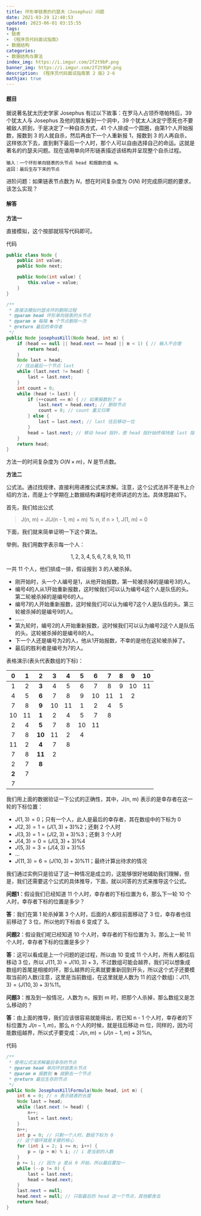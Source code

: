 ```yaml
---
title: 环形单链表的约瑟夫（Josephus）问题
date: 2021-03-29 12:48:53
updated: 2023-06-01 03:15:55
tags:
- 链表
- 《程序员代码面试指南》
- 数据结构
categories:
- 数据结构与算法
index_img: https://i.imgur.com/2f2t9bP.png
banner_img: https://i.imgur.com/2f2t9bP.png
description: 《程序员代码面试指南第 2 版》2-6
mathjax: true
---
```


#### 题目

据说著名犹太历史学家 Josephus 有过以下故事：在罗马人占领乔塔帕特后，39 个犹太人与 Josephus 及他的朋友躲到一个洞中，39 个犹太人决定宁愿死也不要被敌人抓到，于是决定了一种自杀方式，41 个人排成一个圆圈，由第1个人开始报数，报数到 3 的人就自杀，然后再由下一个人重新报 1，报数到 3 的人再自杀，这样依次下去，直到剩下最后一个人时，那个人可以自由选择自己的命运。这就是著名的约瑟夫问题。现在请用单向环形链表描述该结构并呈现整个自杀过程。

    输入：一个环形单向链表的头节点 head 和报数的值 m。
    返回：最后生存下来的节点

进阶问题：如果链表节点数为 $N$，想在时间复杂度为 $O(N)$ 时完成原问题的要求，该怎么实现？

#### 解答

**方法一**

直接模拟，这个按部就班写代码即可。

代码

```java
public class Node {
    public int value;
    public Node next;

    public Node(int value) {
        this.value = value;
    }
}
```

```java
/**
 * 直接法模拟约瑟夫环的删除过程
 * @param head 环形单向链表的头节点
 * @param m 每隔 m 个节点删除一次
 * @return 最后的幸存者
 */
public Node josephusKill(Node head, int m) {
    if (head == null || head.next == head || m < 1) { // 输入不合理
        return head;
    }
    Node last = head;
    // 找出最后一个节点 last
    while (last.next != head) {
        last = last.next;
    }
    int count = 0;
    while (head != last) {
        if (++count == m) { // 如果报数到了 m
            last.next = head.next; // 删除节点
            count = 0; // count 重又归零
        } else {
            last = last.next; // last 往后移动一位
        }
        head = last.next; // 移动 head 指针，使 head 指针始终保持是 last 指针的下一位
    }
    return head;
}
```

方法一的时间复杂度为 $O(N \times m)$，$N$ 是节点数。

**方法二**

公式法。通过找规律，直接利用递推公式来求解。注意，这个公式法并不是书上介绍的方法，而是上个学期在上数据结构课程时老师讲述的方法。具体思路如下。

首先，我们给出公式

> J(n, m) = J(J(n - 1, m) + m) \% n, if n > 1,
> J(1, m) = 0

下面，我们就来简单证明一下这个算法。

举例，我们用数字表示每一个人：

$$1,2,3,4,5,6,7,8,9,10,11$$

一共 11 个人，他们排成一排，假设报到 3 的人被杀掉。

- 刚开始时，头一个人编号是1，从他开始报数，第一轮被杀掉的是编号3的人。
- 编号4的人从1开始重新报数，这时候我们可以认为编号4这个人是队伍的头。第二轮被杀掉的是编号6的人。
- 编号7的人开始重新报数，这时候我们可以认为编号7这个人是队伍的头。第三轮被杀掉的是编号9的人。
- ……
- 第九轮时，编号2的人开始重新报数，这时候我们可以认为编号2这个人是队伍的头。这轮被杀掉的是编号8的人。
- 下一个人还是编号为2的人，他从1开始报数，不幸的是他在这轮被杀掉了。
- 最后的胜利者是编号为7的人。

表格演示(表头代表数组的下标)：

|0|1|2|3|4|5|6|7|8|9|10|
|:-:|:-:|:-:|:-:|:-:|:-:|:-:|:-:|:-:|:-:|:-:|
|1|2|**3**|4|5|6|7|8|9|10|11|
|4|5|**6**|7|8|9|10|11|1|2|
|7|8|**9**|10|11|1|2|4|5|
|10|11|**1**|2|4|5|7|8|
|2|4|**5**|7|8|10|11|
|7|8|**10**|11|2|4|
|11|2|**4**|7|8|
|7|8|**11**|2|
|2|7|**8**|
|**2**|7|
|7|

我们用上面的数据验证一下公式的正确性，其中，J(n, m) 表示的是幸存者在这一轮的下标位置：

- $J(1, 3) = 0$；只有一个人，此人是最后的幸存者，其在数组中的下标为 0
- $J(2, 3) = 1 = (J(1, 3) + 3) \% 2$；还剩 2 个人时
- $J(3, 3) = 1 = (J(2, 3) + 3) \% 3$；还剩 3 个人时
- $J(4, 3) = 0 = (J(3, 3) + 3) \% 4$
- $J(5, 3) = 3 = (J(4, 3) + 3) \% 5$
- ...
- $J(11, 3) = 6 = (J(10, 3) + 3) \% 11$；最终计算出待求的情况

我们通过实例只是验证了这一种情况是成立的，这能够很好地辅助我们理解，但是，我们还需要这个公式的具体推导，下面，就以问答的方式来推导这个公式。

**问题1**：假设我们已经知道 11 个人时，幸存者的下标位置为 6，那么下一轮 10 个人时，幸存者下标的位置是多少？

**答**：我们在第 1 轮杀掉第 3 个人时，后面的人都往前面移动了 3 位，幸存者也往前移动了 3 位，所以他的下标由 6 变成了 3。

**问题2**：假设我们呢已经知道 10 个人时，幸存者的下标位置为 3，那么上一轮 11 个人时，幸存者下标的位置是多少？

**答**：这可以看成是上一个问题的逆过程，所以由 10 变成 11 个人时，所有人都往后移动 3 位，所以 $J(11, 3) = J(10, 3) + 3$，不过数组可能会越界，我们可以想象成数组的首尾是相接的环，那么越界的元素就要重新回到开头，所以这个式子还要模取当前的人数(注意，这里是当前数组，在这里就是人数为 11 的这个数组)：$J(11,3) = (J(10, 3) + 3) \% 11$。

**问题3**：推及到一般情况，人数为 n，报到 m 时，把那个人杀掉，那么数组又是怎么移动的？

**答**：由上面的推导，我们应该很容易就能得出，若已知 n - 1 个人时，幸存者的下标位置为 $J(n - 1, m)$，那么 n 个人的时候，就是往后移动 m 位，同样的，因为可能数组越界，所以式子要变成：$J(n, m) = (J(n - 1, m) + 3) \% n$。

代码

```java
/**
 * 使用公式法求解最后幸存的节点
 * @param head 单向环状链表头节点
 * @param m 报数到 m 就删去一个节点
 * @return 最后生存的节点
 */
public Node JosephusKillFormula(Node head, int m) {
    int n = 0; // n 表示链表的长度
    Node last = head;
    while (last.next != head) {
        n++;
        last = last.next;
    }
    n++;
    int p = 0; // 只剩一个人时，数组下标为 0
    // 这个循环就是关键的核心
    for (int i = 2; i <= n; i++) {
        p = (p + m) % i; // i 是当前的人数
    }
    p += 1; // 因为 p 是从 0 开始，所以最后要加一
    while (--p != 0) {
        last = last.next;
        head = head.next;
    }
    last.next = null;
    head.next = null; // 只取最后的 head 这一个节点，其他都舍去
    return head;
}
```
